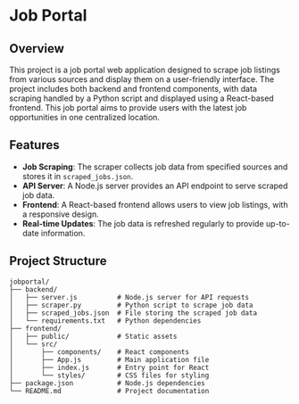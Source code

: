 # Job Portal

## Overview
This project is a job portal web application designed to scrape job listings from various sources and display them on a user-friendly interface. The project includes both backend and frontend components, with data scraping handled by a Python script and displayed using a React-based frontend. This job portal aims to provide users with the latest job opportunities in one centralized location.

## Features
- **Job Scraping**: The scraper collects job data from specified sources and stores it in `scraped_jobs.json`.
- **API Server**: A Node.js server provides an API endpoint to serve scraped job data.
- **Frontend**: A React-based frontend allows users to view job listings, with a responsive design.
- **Real-time Updates**: The job data is refreshed regularly to provide up-to-date information.

## Project Structure
```plaintext
jobportal/
├── backend/
│   ├── server.js          # Node.js server for API requests
│   ├── scraper.py         # Python script to scrape job data
│   ├── scraped_jobs.json  # File storing the scraped job data
│   └── requirements.txt   # Python dependencies
├── frontend/
│   ├── public/            # Static assets
│   └── src/
│       ├── components/    # React components
│       ├── App.js         # Main application file
│       ├── index.js       # Entry point for React
│       └── styles/        # CSS files for styling
├── package.json           # Node.js dependencies
└── README.md              # Project documentation



